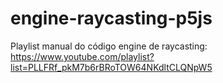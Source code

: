 # engine-raycasting-p5js
Playlist manual do código engine de raycasting:<br>
https://www.youtube.com/playlist?list=PLLFRf_pkM7b6rBRoTOW64NKdltCLQNpW5
